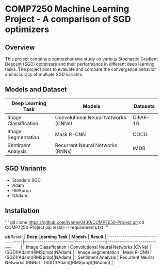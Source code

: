 # COMP7250 Machine Learning Project - A comparison of SGD optimizers

## Overview
This project contains a comprehensive study on various Stochastic Gradient Descent (SGD) optimizers and their performance in different deep learning tasks. The project aims to evaluate and compare the convergence behavior and accuracy of multiple SGD variants.

## Models and Dataset
| **Deep Learning Task**          | **Models**                         | **Datasets**            |
|----------------------------------|------------------------------------------|---------------------------------|
| Image Classification             | Convolutional Neural Networks (CNNs)    | CIFAR-10    |
| Image Segmentation               | Mask R-CNN                       | COCO  |
| Sentiment Analysis               | Recurrent Neural Networks (RNNs)  | IMDB |
  
## SGD Variants 
  - Standard SGD
  - Adam
  - RMSprop
  - NAdam

## Installation
'''
git clone https://github.com/Ivaney0430/COMP7250-Project.git
cd COMP7250-Project
pip install -r requirements.txt
'''

##Result
| **Deep Learning Task**          | **Models**                         | **Result**            |
|----------------------------------|------------------------------------------|---------------------------------|
| Image Classification             | Convolutional Neural Networks (CNNs)    | (SGD)(Adam)(RMSprop)(NAdam)   |
| Image Segmentation               | Mask R-CNN                       | (SGD)(Adam)(RMSprop)(NAdam)  |
| Sentiment Analysis               | Recurrent Neural Networks (RNNs)  | (SGD)(Adam)(RMSprop)(NAdam) |


